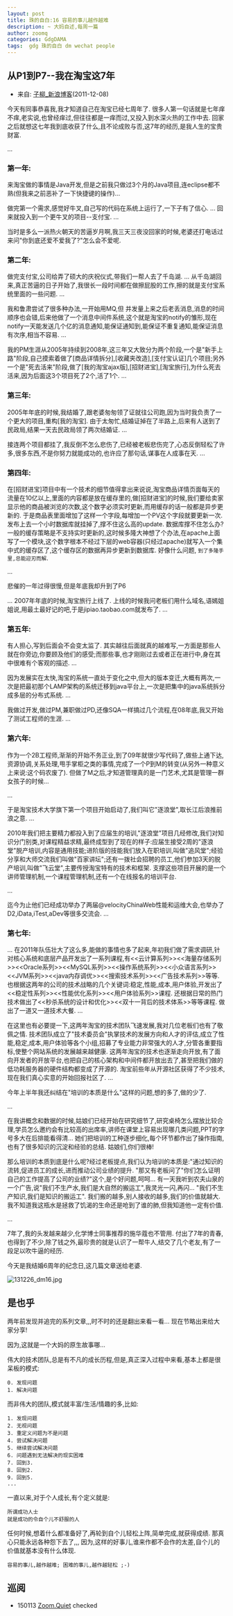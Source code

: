 ```yaml
---
layout: post
title: 珠的自白:16 容易的事儿越作越难
description: ~ 大妈自述,每周一篇
author: zoomq
categories: GdgDAMA
tags:  gdg 珠的自白 dm wechat people
---
```




## 从P1到P7--我在淘宝这7年

- 来自: [子柳_新浪博客](http://blog.sina.com.cn/s/blog_633219970100vz44.html)(2011-12-08)

今天有同事恭喜我,我才知道自己在淘宝已经七周年了. 很多人第一句话就是七年痒不痒,老实说,也曾经痒过,但往往都是一痒而过,又投入到水深火热的工作中去. 回家之后就想这七年我到底收获了什么,且不论成败与否,这7年的经历,是我人生的宝贵财富. 

...

### 第一年:
来淘宝做的事情是Java开发,但是之前我只做过3个月的Java项目,连eclipse都不熟(但我来之前恶补了一下快捷键的操作)...

做完第一个需求,感觉好牛叉,自己写的代码在系统上运行了,一下子有了信心. ...
回来就投入到一个更牛叉的项目--支付宝. 
...


当时是多么一派热火朝天的苦逼岁月啊,我三天三夜没回家的时候,老婆还打电话过来问"你到底还爱不爱我了?"怎么会不爱呢. 

<!--more-->

### 第二年:

做完支付宝,公司给弄了硕大的庆祝仪式,带我们一帮人去了千岛湖. 
...
从千岛湖回来,真正苦逼的日子开始了,我很长一段时间都在做擦屁股的工作,擦的就是支付宝系统里面的一些问题. 
...

我和鲁肃尝试了很多种办法,一开始用MQ,但 并发量上来之后老丢消息,消息的时间顺序也会错,后来他做了一个消息中间件系统,这个就是淘宝的notify的雏形,现在notify一天能发送几个亿的消息通知,能保证通知到,能保证不重复通知,能保证消息有次序,相当不容易. 
...

我的PM生涯从2005年持续到2008年,这三年又大致分为两个阶段,一个是"新手上路"阶段,自己摸索着做了[商品详情拆分],[收藏夹改造],[支付宝认证]几个项目;另外一个是"死去活来"阶段,做了[我的淘宝ajax版],[招财进宝],[淘宝旅行],为什么死去活来,因为后面这3个项目死了2个,活了1个. 
...

### 第三年:

2005年年底的时候,我结婚了,跟老婆匆匆领了证就往公司跑,因为当时我负责了一个更大的项目,重构[我的淘宝]. 由于太匆忙,结婚证掉在了半路上,后来有人送到了民政局,结果一天去民政局领了两次结婚证. 
...

接连两个项目都挂了,我反倒不怎么悲伤了,已经被老板悲伤完了,心态反倒轻松了许多,很多东西,不是你努力就能成功的,也许应了那句话,谋事在人成事在天. 
...

### 第四年:

在[招财进宝]项目中有一个技术的细节值得拿出来说说,淘宝商品详情页面每天的流量在10亿以上,里面的内容都是放在缓存里的,做[招财进宝]的时候,我们要给卖家显示他的商品被浏览的次数,这个数字必须实时更新,而用缓存的话一般都是异步更新的. 
于是商品表里面增加了这样一个字段,每增加一个PV这个字段就要更新一次. 发布上去一个小时数据库就挂掉了,撑不住这么高的update. 数据库撑不住怎么办?一般的缓存策略是不支持实时更新的,这时候多隆大神想了个办法,在apache上面写了一个模块,这个数字根本不经过下层的web容器(只经过apache)就写入一个集中式的缓存区了,这个缓存区的数据再异步更新到数据库. 
好像什么问题, `到了多隆手里,总能迎刃而解`. 

...

悲催的一年过得很慢,但是年底我却升到了P6

...
 2007年年底的时候,淘宝旅行上线了. 上线的时候我问老板们用什么域名,语嫣姐姐说,用最土最好记的吧,于是jipiao.taobao.com就发布了. 
 ...


###  第五年:

有人担心,写到后面会不会变太监了. 其实越往后面就真的越难写,一方面是那些人就在你旁边,你要顾及他们的感受;而那些事,也才刚刚过去或者正在进行中,身在其中很难有个客观的描述. 
...

因为发展实在太快,淘宝的系统一直处于变化之中,但大的版本变迁,大概有两次,一次是把最初那个LAMP架构的系统迁移到java平台上,一次是把集中的java系统拆分成多层的分布式系统. 
...

我做过开发,做过PM,兼职做过PD,还像SQA一样搞过几个流程,在08年底,我又开始了测试工程师的生涯. 
...

### 第六年:

作为一个2B工程师,渐渐的开始不务正业,到了09年就很少写代码了,做些上通下达,资源协调,关系处理,甩手掌柜之类的事情,完成了一个P到M的转变(从另外一种意义上来说:这个码农废了). 但做了M之后,才知道管理真的是一门艺术,尤其是管理一群女孩子的时候...

...

于是淘宝技术大学旗下第一个项目开始启动了,我们叫它"逐浪堂",取长江后浪推前浪之意. 
...

2010年我们把主要精力都投入到了应届生的培训,"逐浪堂"项目几经修改,我们对知识分门别类,对课程精益求精,最终成型到了现在的样子:应届生接受2周的"逐浪堂"脱产培训,内容是通用技能;进阶版的技能我们放入在职培训,叫做"追风堂";经验分享和大师交流我们叫做"百家讲坛";还有一拨社会招聘的员工,他们参加3天的脱产培训,叫做"飞云堂",主要传授淘宝特有的技术和框架. 支撑这些项目开展的是一个讲师管理机制,一个课程管理机制,还有一个在线报名的培训平台. 

...

迄今为止他们已经成功举办了两届@velocityChinaWeb性能和运维大会,也举办了D2,iData,iTest,aDev等很多交流会. 
...


### 第七年:

...
在2011年队伍壮大了这么多,能做的事情也多了起来,年初我们做了需求调研,针对核心系统和底层产品开发出了一系列课程,有<<云计算系列>><<海量存储系列>><<Oracle系列>><<MySQL系列>><<操作系统系列>><<小众语言系列>><<JVM系列>><<java内存调优>><<搜索技术系列>><<广告技术系列>>等等. 也根据这两年的公司的技术战略的几个关键词:稳定,性能,成本,用户体验,开发出了<<稳定性系列>><<性能优化系列>><<用户体验系列>>课程. 还根据日常的热门技术做出了<<秒杀系统的设计和优化>><<双十一背后的技术体系>>等等课程. 做出了一道又一道技术大餐. 
...

在这里也有必要提一下,这两年淘宝的技术团队飞速发展,我对几位老板们也有了敬佩之情. 技术团队成立了"技术委员会"执掌技术的发展方向和人才的评估,成立了性能,稳定,成本,用户体验等各个小组,招募了专业能力非常强大的人才,分管各重要指标,使整个网站系统的发展越来越健康. 这两年淘宝的技术也逐渐走向开放,有了面向开发者的开放平台,也把自己的核心架构和中间件都开放出去了,甚至把我们做的低功耗服务器的硬件结构都变成了开源的. 淘宝前些年从开源社区获得了不少技术,现在我们真心实意的开始回报社区了. 
...

今年上半年我还纠结在"培训的本质是什么"这样的问题,想的多了,做的少了. 

...

在我讲概念和数据的时候,姑娘们已经开始在研究细节了,研究桌椅怎么摆放比较合理,学员怎么邀约会有比较高的出席率,讲师在课堂上容易出现哪几类问题,PPT的字号多大在后排能看得清... 她们把培训的工种逐步细化,每个环节都作出了操作指南,也有了很多知识的沉淀和经验的总结. 姑娘们,你们很棒!

那么培训的本质到底是什么呢?经过老板提点,我们认为培训的本质是:"通过知识的流转,促进员工的成长,进而推动公司业绩的提升. "那又有老板问了"你们怎么证明自己的工作提高了公司的业绩?"这个,是个好问题,呵呵... 有一天我听到农夫山泉的一个广告,说"我们不生产水,我们是大自然的搬运工",我灵光一闪,再闪... "我们不生产知识,我们是知识的搬运工". 我们搬的越多,别人接收的越多,我们的价值就越大. 我不知道我这瓶水是拯救了饥渴的生命还是呛到了谁的肺,但我知道他一定有价值. 

...

7年了,我的头发越来越少,化学博士同事推荐的施华蔻也不管用. 付出了7年的青春,也得到了不少,除了钱之外,最珍贵的就是认识了一帮牛人,结交了几个老友,有了一段足以吹牛逼的经历. 

今天是我结婚6周年的纪念日,这几篇文章送给老婆. 


![131226_dm16.jpg](http://zoomq.qiniudn.com/ZHGDG/wechat/131226_dm16.jpg)


## 是也乎

两年前发现并追完的系列文章,,,时不时的还是翻出来看一看...
现在节略出来给大家分享!

因为,这就是一个大妈的原生故事哪...

伟大的技术团队,总是有不凡的成长历程,但是,真正深入过程中来看,基本上都是很呆板的模式:

    0. 发现问题
    1. 解决问题


而非伟大的团队,模式就丰富/生活/情趣的多,比如:

    1. 发现问题
    2. 无视问题
    3. 重定义问题为不是问题
    4. 尝试解决问题
    5. 继续尝试解决问题
    6. 问题遇到无法解决的现实困难
    7. 回到3. 
    8. 回到2. 
    9. 回到5.
    ...


一直以来,对于个人成长,有个定义就是:

    所谓成功人士
    就是成功的令自个儿不舒服的人


任何时候,想着什么都准备好了,再轮到自个儿轻松上阵,简单完成,就获得成绩.
那真心只能永远各种怨下去了,,,
因为,这样的好事儿,谁来作都不会作的太差,自个儿的价值就基本没有什么体现.

`容易的事儿,越作越难; 困难的事儿,越作越轻松 ;-)`







## 巡阅
- 150113 [Zoom.Quiet](http://zoomquiet.io/) checked




